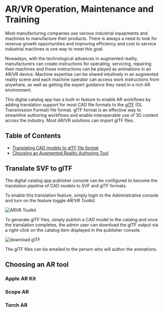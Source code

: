 # AR/VR Operation, Maintenance and Training

Most manufacturing companies use various industrial equipments and machines to manufacture their products. There is always a need to look for revenue growth opportunities and improving efficiency and cost to service industrial machines is one way to meet this goal. 

Nowadays, with the technological advances in augmented reality, manufacturers can create instructions for operating, servicing, repairing their machines and those instructions can be played as animations in an AR/VR device. Machine expertise can be shared intuitively in an augmented reality scene and each machine operator can access work instructions from anywhere, as well as getting the expert guidance they need in a rich AR environment.

This digital catalog app has a built-in feature to enable AR workflows by adding translation support for most CAD file formats to the [glTF](https://www.khronos.org/gltf/) (GL Transmission Format) file format. glTF format is an effective way to streamline authoring workflows and enable interoperable use of 3D content across the industry. Most AR/VR solutions can import glTF files.

## Table of Contents
* [Translating CAD models to glTF file format](#translate-svf-to-gltf)
* [Choosing an Augmented Reality Authoring Tool](#choosing-an-ar-tool)

## Translate SVF to glTF

The digital catalog app publisher console can be configured to become the translation pipeline of CAD models to SVF and glTF formats. 

To enable this translation feature, simply login to the Administrative console and turn on the feature toggle *AR/VR Toolkit*.

![ARVR Toolkit](/_media/arvr_toolkit.png)

To generate glTF files, simply publish a CAD model to the catalog and once the translation completes, the admin user can download the glTF output via a right-click on the catalog item displayed in the publisher console.

![download glTF](/_media/download_gltf.png)

The glTF files can be emailed to the person who will author the animations.

## Choosing an AR tool

### Apple AR Kit

### Scope AR

### Torch AR